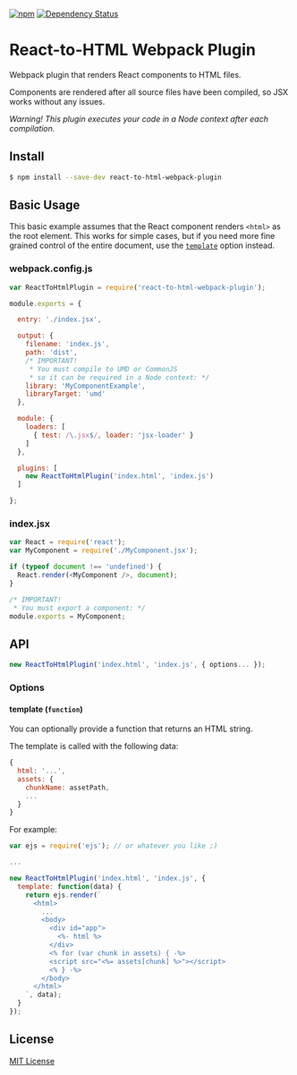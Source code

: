 [![npm](https://img.shields.io/npm/v/react-to-html-webpack-plugin.svg?style=flat-square)](https://npmjs.org/package/react-to-html-webpack-plugin) [![Dependency Status](https://img.shields.io/david/markdalgleish/react-to-html-webpack-plugin.svg?style=flat-square)](https://david-dm.org/markdalgleish/react-to-html-webpack-plugin)

# React-to-HTML Webpack Plugin

Webpack plugin that renders React components to HTML files.

Components are rendered after all source files have been compiled, so JSX works without any issues.

*Warning! This plugin executes your code in a Node context after each compilation.*

## Install

```bash
$ npm install --save-dev react-to-html-webpack-plugin
```

## Basic Usage

This basic example assumes that the React component renders `<html>` as the root element. This works for simple cases, but if you need more fine grained control of the entire document, use the [`template`](#template-function) option instead.

### webpack.config.js

```js
var ReactToHtmlPlugin = require('react-to-html-webpack-plugin');

module.exports = {

  entry: './index.jsx',

  output: {
    filename: 'index.js',
    path: 'dist',
    /* IMPORTANT!
     * You must compile to UMD or CommonJS
     * so it can be required in a Node context: */
    library: 'MyComponentExample',
    libraryTarget: 'umd'
  },

  module: {
    loaders: [
      { test: /\.jsx$/, loader: 'jsx-loader' }
    ]
  },

  plugins: [
    new ReactToHtmlPlugin('index.html', 'index.js')
  ]

};
```

### index.jsx

```js
var React = require('react');
var MyComponent = require('./MyComponent.jsx');

if (typeof document !== 'undefined') {
  React.render(<MyComponent />, document);
}

/* IMPORTANT!
 * You must export a component: */
module.exports = MyComponent;
```

## API

```js
new ReactToHtmlPlugin('index.html', 'index.js', { options... });
```

### Options

#### template (`function`)

You can optionally provide a function that returns an HTML string.

The template is called with the following data:

```js
{
  html: '...',
  assets: {
    chunkName: assetPath,
    ...
  }
}
```

For example:

```js
var ejs = require('ejs'); // or whatever you like ;)

...

new ReactToHtmlPlugin('index.html', 'index.js', {
  template: function(data) {
    return ejs.render(`
      <html>
        ...
        <body>
          <div id="app">
            <%- html %>
          </div>
          <% for (var chunk in assets) { -%>
          <script src="<%= assets[chunk] %>"></script>
          <% } -%>
        </body>
      </html>
    `, data);
  }
});
```

## License

[MIT License](http://markdalgleish.mit-license.org)
